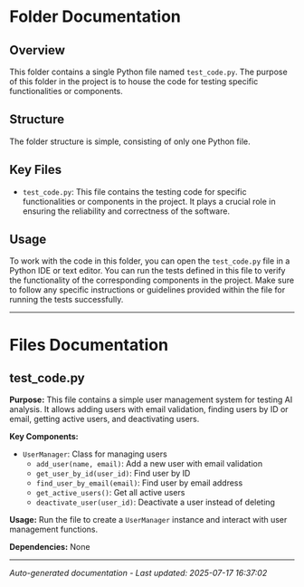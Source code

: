 # Folder Documentation

## Overview
This folder contains a single Python file named `test_code.py`. The purpose of this folder in the project is to house the code for testing specific functionalities or components.

## Structure
The folder structure is simple, consisting of only one Python file.

## Key Files
- `test_code.py`: This file contains the testing code for specific functionalities or components in the project. It plays a crucial role in ensuring the reliability and correctness of the software.

## Usage
To work with the code in this folder, you can open the `test_code.py` file in a Python IDE or text editor. You can run the tests defined in this file to verify the functionality of the corresponding components in the project. Make sure to follow any specific instructions or guidelines provided within the file for running the tests successfully.

---

# Files Documentation

## test_code.py

**Purpose:** This file contains a simple user management system for testing AI analysis. It allows adding users with email validation, finding users by ID or email, getting active users, and deactivating users.

**Key Components:**
- `UserManager`: Class for managing users
  - `add_user(name, email)`: Add a new user with email validation
  - `get_user_by_id(user_id)`: Find user by ID
  - `find_user_by_email(email)`: Find user by email address
  - `get_active_users()`: Get all active users
  - `deactivate_user(user_id)`: Deactivate a user instead of deleting

**Usage:** Run the file to create a `UserManager` instance and interact with user management functions.

**Dependencies:** None

---
*Auto-generated documentation - Last updated: 2025-07-17 16:37:02*

